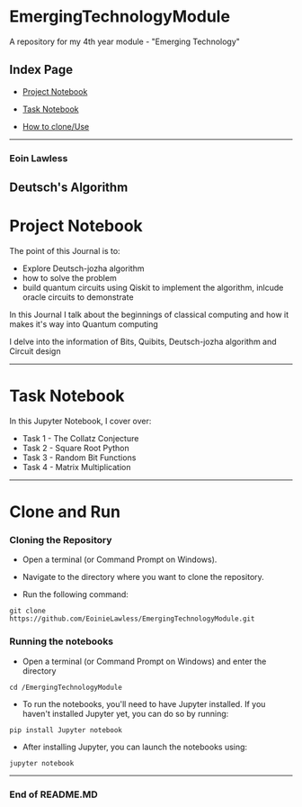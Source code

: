 # EmergingTechnologyModule
A repository for my 4th year module - "Emerging Technology"

## Index Page

- [Project Notebook](#Project-Notebook)

- [Task Notebook](#Task-Notebook)

- [How to clone/Use ](#Clone-and-Run)


*** 
### Eoin Lawless
## Deutsch's Algorithm

# Project Notebook
The point of this Journal is to:

- Explore Deutsch-jozha algorithm 
- how to solve the problem 
- build quantum circuits using Qiskit to implement the algorithm, inlcude oracle circuits to demonstrate 

In this Journal I talk about the beginnings of classical computing and how it makes it's way into Quantum computing 

I delve into the information of Bits, Quibits, Deutsch-jozha algorithm and Circuit design 



*** 

# Task Notebook

In this Jupyter Notebook, I cover over:

- Task 1 - The Collatz Conjecture
- Task 2 - Square Root Python
- Task 3 - Random Bit Functions
- Task 4 - Matrix Multiplication


***

# Clone and Run

### Cloning the Repository

- Open a terminal (or Command Prompt on Windows).

- Navigate to the directory where you want to clone the repository.

- Run the following command:

`git clone https://github.com/EoinieLawless/EmergingTechnologyModule.git`

### Running the notebooks 

- Open a terminal (or Command Prompt on Windows) and enter the directory

`cd /EmergingTechnologyModule `

- To run the notebooks, you'll need to have Jupyter installed. If you haven't installed Jupyter yet, you can do so by running: 

`pip install Jupyter notebook`

- After installing Jupyter, you can launch the notebooks using:

`jupyter notebook`



***

### End of README.MD
